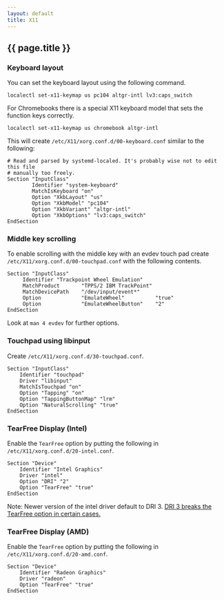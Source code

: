 ```yaml
---
layout: default
title: X11
---
```


## {{ page.title }}

### Keyboard layout

You can set the keyboard layout using the following command.

    localectl set-x11-keymap us pc104 altgr-intl lv3:caps_switch

For Chromebooks there is a special X11 keyboard model that sets the function keys correctly.

    localectl set-x11-keymap us chromebook altgr-intl

This will create `/etc/X11/xorg.conf.d/00-keyboard.conf` similar to the
following:

    # Read and parsed by systemd-localed. It's probably wise not to edit this file
    # manually too freely.
    Section "InputClass"
            Identifier "system-keyboard"
            MatchIsKeyboard "on"
            Option "XkbLayout" "us"
            Option "XkbModel" "pc104"
            Option "XkbVariant" "altgr-intl"
            Option "XkbOptions" "lv3:caps_switch"
    EndSection

### Middle key scrolling

To enable scrolling with the middle key with an evdev touch pad create
`/etc/X11/xorg.conf.d/00-touchpad.conf` with the following contents.

    Section "InputClass"
         Identifier "Trackpoint Wheel Emulation"
         MatchProduct       "TPPS/2 IBM TrackPoint"
         MatchDevicePath    "/dev/input/event*"
         Option             "EmulateWheel"          "true"
         Option             "EmulateWheelButton"    "2"
    EndSection

Look at `man 4 evdev` for further options.

### Touchpad using libinput

Create `/etc/X11/xorg.conf.d/30-touchpad.conf`.

    Section "InputClass"
        Identifier "touchpad"
        Driver "libinput"
        MatchIsTouchpad "on"
        Option "Tapping" "on"
        Option "TappingButtonMap" "lrm"
        Option "NaturalScrolling" "true"
    EndSection

### TearFree Display (Intel)

Enable the `TearFree` option by putting the following in
`/etc/X11/xorg.conf.d/20-intel.conf`.

    Section "Device"
        Identifier "Intel Graphics"
        Driver "intel"
        Option "DRI" "2"
        Option "TearFree" "true"
    EndSection

Note: Newer version of the intel driver default to DRI 3.
[DRI 3 breaks the TearFree option in certain cases.](https://bugs.freedesktop.org/show_bug.cgi?id=96847)

### TearFree Display (AMD)

Enable the `TearFree` option by putting the following in
`/etc/X11/xorg.conf.d/20-amd.conf`.

    Section "Device"
        Identifier "Radeon Graphics"
        Driver "radeon"
        Option "TearFree" "true"
    EndSection
